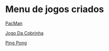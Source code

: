 # Menu de jogos criados 

[PacMan](https://byjoao1.github.io/PacMan2/)

[Jogo Da Cobrinha](https://byjoao1.github.io/Jogo_Da_Cobrinha/)

[Ping Pong](https://byjoao1.github.io/PingPong/)
